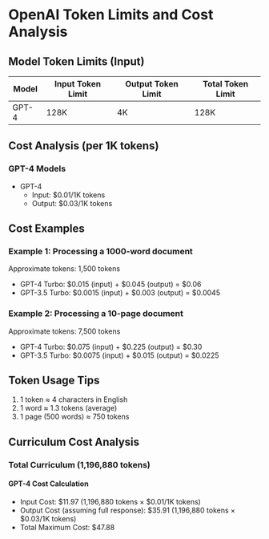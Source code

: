 # OpenAI Token Limits and Cost Analysis

## Model Token Limits (Input)

| Model                  | Input Token Limit | Output Token Limit | Total Token Limit |
|-----------------------|-------------------|-------------------|-------------------|
| GPT-4            | 128K             | 4K               | 128K             |

## Cost Analysis (per 1K tokens)

### GPT-4 Models
- GPT-4
  - Input: $0.01/1K tokens
  - Output: $0.03/1K tokens

## Cost Examples

### Example 1: Processing a 1000-word document
Approximate tokens: 1,500 tokens
- GPT-4 Turbo: $0.015 (input) + $0.045 (output) = $0.06
- GPT-3.5 Turbo: $0.0015 (input) + $0.003 (output) = $0.0045

### Example 2: Processing a 10-page document
Approximate tokens: 7,500 tokens
- GPT-4 Turbo: $0.075 (input) + $0.225 (output) = $0.30
- GPT-3.5 Turbo: $0.0075 (input) + $0.015 (output) = $0.0225

## Token Usage Tips
1. 1 token ≈ 4 characters in English
2. 1 word ≈ 1.3 tokens (average)
3. 1 page (500 words) ≈ 750 tokens



## Curriculum Cost Analysis

### Total Curriculum (1,196,880 tokens)

#### GPT-4 Cost Calculation
- Input Cost: $11.97 (1,196,880 tokens × $0.01/1K tokens)
- Output Cost (assuming full response): $35.91 (1,196,880 tokens × $0.03/1K tokens)
- Total Maximum Cost: $47.88